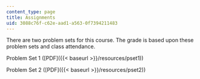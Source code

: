 ```yaml
---
content_type: page
title: Assignments
uid: 3088c76f-c62e-aad1-a563-0f7394211483
---
```


There are two problem sets for this course. The grade is based upon these problem sets and class attendance.

Problem Set 1 ([PDF]({{< baseurl >}}/resources/pset1))

Problem Set 2 ([PDF]({{< baseurl >}}/resources/pset2))